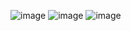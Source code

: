![image](https://github.com/shivamgoel7764/Microsoft-Azure-Developer-Associate-AZ-204-Professional-Certificate-Coursera-Answers/assets/103335994/8fb94f53-0a70-40cf-8190-9ffdc23080c5)
![image](https://github.com/shivamgoel7764/Microsoft-Azure-Developer-Associate-AZ-204-Professional-Certificate-Coursera-Answers/assets/103335994/098d7d6b-7292-49f3-9359-ad419d2f4612)
![image](https://github.com/shivamgoel7764/Microsoft-Azure-Developer-Associate-AZ-204-Professional-Certificate-Coursera-Answers/assets/103335994/eb72fb03-de75-4c1a-a841-57ccba0d44f1)

